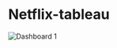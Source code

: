 # Netflix-tableau
![Dashboard 1](https://github.com/ModakSanika/Netflix-tableau/assets/131785948/a277723c-b452-444a-8bd2-3f119a78db9a)
